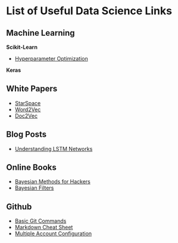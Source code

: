 # List of Useful Data Science Links


## Machine Learning
**Scikit-Learn**
* [Hyperparameter Optimization](http://scikit-learn.org/stable/auto_examples/model_selection/plot_randomized_search.html#sphx-glr-auto-examples-model-selection-plot-randomized-search-py)

**Keras**

## White Papers
* [StarSpace](https://arxiv.org/pdf/1709.03856.pdf)
* [Word2Vec](https://arxiv.org/pdf/1301.3781.pdf)
* [Doc2Vec](https://cs.stanford.edu/~quocle/paragraph_vector.pdf)


## Blog Posts
* [Understanding LSTM Networks](http://colah.github.io/posts/2015-08-Understanding-LSTMs/)

## Online Books
* [Bayesian Methods for Hackers](http://camdavidsonpilon.github.io/Probabilistic-Programming-and-Bayesian-Methods-for-Hackers/)
* [Bayesian Filters](https://github.com/rlabbe/Kalman-and-Bayesian-Filters-in-Python)

## Github
* [Basic Git Commands](https://confluence.atlassian.com/bitbucketserver/basic-git-commands-776639767.html)
* [Markdown Cheat Sheet](https://github.com/adam-p/markdown-here/wiki/Markdown-Cheatsheet#links)
* [Multiple Account Configuration](https://code.tutsplus.com/tutorials/quick-tip-how-to-work-with-github-and-multiple-accounts--net-22574)

